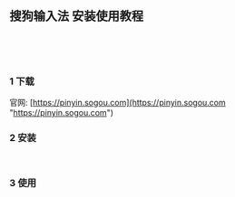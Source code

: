 ## 搜狗输入法 安装使用教程  

​    

​    

### 1 下载  

官网: [https://pinyin.sogou.com](https://pinyin.sogou.com "https://pinyin.sogou.com")   

### 2 安装  

​    

### 3 使用  



